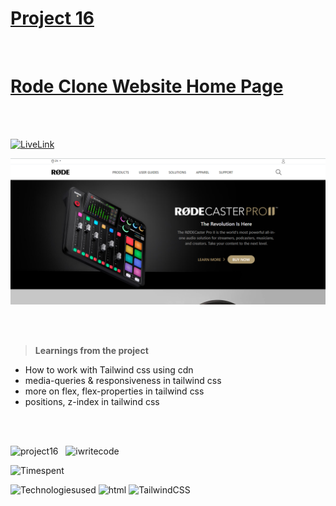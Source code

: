 # [Project 16](https://jagadeeshproject16.netlify.app/)

<br>

# [Rode Clone Website Home Page](https://jagadeeshproject16.netlify.app/)

<br><br>

[![LiveLink](https://img.shields.io/badge/Live%20Link-Click%20here-red)](https://jagadeeshproject16.netlify.app/)


![image](./Assets/rodeThumbnail.png)


<br><br>


>**Learnings from the project**


- How to work with Tailwind css using cdn
- media-queries & responsiveness in tailwind css
- more on flex, flex-properties in tailwind css
- positions, z-index in tailwind css


<br><br>

![project16](https://img.shields.io/badge/Project-16-orange)  &nbsp; ![iwritecode](https://img.shields.io/badge/iwrite-code-green)

![Timespent](https://img.shields.io/badge/Time%20spent-18%20hours-blue)

![Technologiesused](https://img.shields.io/badge/-Technologies%20used-informational)
![html](https://img.shields.io/badge/-html-orange) 
![TailwindCSS](https://img.shields.io/badge/-Tailwind_css-7a69b4)